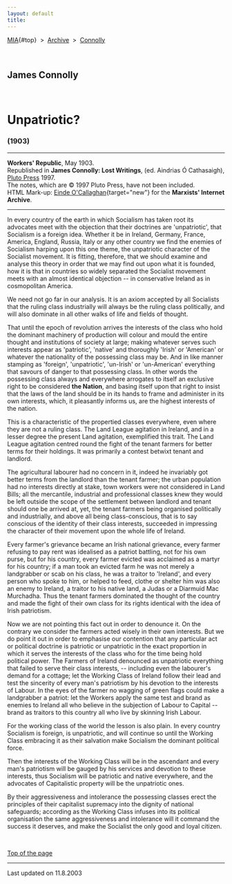 ```yaml
---
layout: default
title: 
---
```

[MIA](../../../../index.htm){#top}  \> 
[Archive](../../../index.htm)  \>  [Connolly](../../index.htm)

 

## James Connolly

 

# Unpatriotic?

### (1903)

------------------------------------------------------------------------

**Workers' Republic**, May 1903.\
Republished in **James Connolly: Lost Writings**, (ed. Aindrias Ó
Cathasaigh), [Pluto Press](http://www.plutobooks.com/) 1997.\
The notes, which are © 1997 Pluto Press, have not been included.\
HTML Mark-up: [Einde
O'Callaghan](../../../../admin/volunteers/biographies/eocallaghan.htm){target="new"}
for the **Marxists' Internet Archive**.

------------------------------------------------------------------------

In every country of the earth in which Socialism has taken root its
advocates meet with the objection that their doctrines are
'unpatriotic', that Socialism is a foreign idea. Whether it be in
Ireland, Germany, France, America, England, Russia, Italy or any other
country we find the enemies of Socialism harping upon this one theme,
the unpatriotic character of the Socialist movement. It is fitting,
therefore, that we should examine and analyse this theory in order that
we may find out upon what it is founded, how it is that in countries so
widely separated the Socialist movement meets with an almost identical
objection -- in conservative Ireland as in cosmopolitan America.

We need not go far in our analysis. It is an axiom accepted by all
Socialists that the ruling class industrially will always be the ruling
class politically, and will also dominate in all other walks of life and
fields of thought.

That until the epoch of revolution arrives the interests of the class
who hold the dominant machinery of production will colour and mould the
entire thought and institutions of society at large; making whatever
serves such interests appear as 'patriotic', 'native' and thoroughly
'Irish' or 'American' or whatever the nationality of the possessing
class may be. And in like manner stamping as 'foreign', 'unpatriotic',
'un-Irish' or 'un-American' everything that savours of danger to that
possessing class. In other words the possessing class always and
everywhere arrogates to itself an exclusive right to be considered **the
Nation**, and basing itself upon that right to insist that the laws of
the land should be in its hands to frame and administer in its own
interests, which, it pleasantly informs us, are the highest interests of
the nation.

This is a characteristic of the propertied classes everywhere, even
where they are not a ruling class. The Land League agitation in Ireland,
and in a lesser degree the present Land agitation, exemplified this
trait. The Land League agitation centred round the fight of the tenant
farmers for better terms for their holdings. It was primarily a contest
betwixt tenant and landlord.

The agricultural labourer had no concern in it, indeed he invariably got
better terms from the landlord than the tenant farmer; the urban
population had no interests directly at stake, town workers were not
considered in Land Bills; all the mercantile, industrial and
professional classes knew they would be left outside the scope of the
settlement between landlord and tenant should one be arrived at, yet,
the tenant farmers being organised politically and industrially, and
above all being class-conscious, that is to say conscious of the
identity of their class interests, succeeded in impressing the character
of their movement upon the whole life of Ireland.

Every farmer's grievance became an Irish national grievance, every
farmer refusing to pay rent was idealised as a patriot battling, not for
his own purse, but for his country, every farmer evicted was acclaimed
as a martyr for his country; if a man took an evicted farm he was not
merely a landgrabber or scab on his class, he was a traitor to
'Ireland', and every person who spoke to him, or helped to feed, clothe
or shelter him was also an enemy to Ireland, a traitor to his native
land, a Judas or a Diarmuid Mac Murchadha. Thus the tenant farmers
dominated the thought of the country and made the fight of their own
class for its rights identical with the idea of Irish patriotism.

Now we are not pointing this fact out in order to denounce it. On the
contrary we consider the farmers acted wisely in their own interests.
But we do point it out in order to emphasise our contention that any
particular act or political doctrine is patriotic or unpatriotic in the
exact proportion in which it serves the interests of the class who for
the time being hold political power. The Farmers of Ireland denounced as
unpatriotic everything that failed to serve their class interests, --
including even the labourer's demand for a cottage; let the Working
Class of Ireland follow their lead and test the sincerity of every man's
patriotism by his devotion to the interests of Labour. In the eyes of
the farmer no wagging of green flags could make a landgrabber a patriot:
let the Workers apply the same test and brand as enemies to Ireland all
who believe in the subjection of Labour to Capital -- brand as traitors
to this country all who live by skinning Irish Labour.

For the working class of the world the lesson is also plain. In every
country Socialism is foreign, is unpatriotic, and will continue so until
the Working Class embracing it as their salvation make Socialism the
dominant political force.

Then the interests of the Working Class will be in the ascendant and
every man's patriotism will be gauged by his services and devotion to
these interests, thus Socialism will be patriotic and native everywhere,
and the advocates of Capitalistic property will be the unpatriotic ones.

By their aggressiveness and intolerance the possessing classes erect the
principles of their capitalist supremacy into the dignity of national
safeguards; according as the Working Class infuses into its political
organisation the same aggressiveness and intolerance will it command the
success it deserves, and make the Socialist the only good and loyal
citizen.

 

[Top of the page](#top)

------------------------------------------------------------------------

Last updated on 11.8.2003
